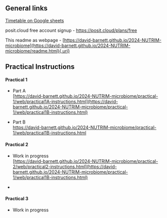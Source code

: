 ## General links

[Timetable on Google sheets](https://docs.google.com/spreadsheets/d/1mt0nUgz8h7Lax0L2wGjKzeZomPlQbVFaPmd1gahLUqA/edit?usp=sharing)

posit.cloud free account signup - <https://posit.cloud/plans/free>

This readme as webpage - [https://david-barnett.github.io/2024-NUTRIM-microbiome](https://david-barnett.github.io/2024-NUTRIM-microbiome/readme.html){.uri}

## Practical Instructions

#### Practical 1

-   Part A\
    [https://david-barnett.github.io/2024-NUTRIM-microbiome/practical-1/web/practical1A-instructions.html](https://david-barnett.github.io/2024-NUTRIM-microbiome/practical-1/web/practical1B-instructions.html)

-   Part B\
    <https://david-barnett.github.io/2024-NUTRIM-microbiome/practical-1/web/practical1B-instructions.html>

#### Practical 2

-   Work in progress\
    [https://david-barnett.github.io/2024-NUTRIM-microbiome/practical-2/web/practical2-instructions.html](https://david-barnett.github.io/2024-NUTRIM-microbiome/practical-1/web/practical1B-instructions.html)

-   

#### Practical 3

-   Work in progress
